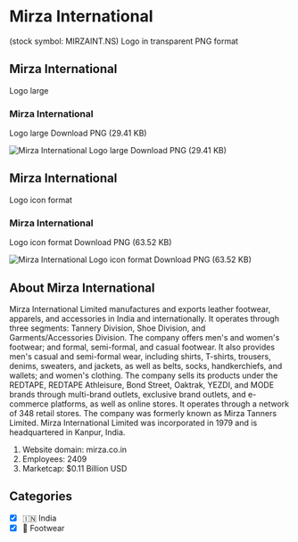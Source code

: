 # Mirza International
 (stock symbol: MIRZAINT.NS) Logo in transparent PNG format

## Mirza International
 Logo large

### Mirza International
 Logo large Download PNG (29.41 KB)

![Mirza International
 Logo large Download PNG (29.41 KB)](/img/orig/MIRZAINT.NS_BIG-49fe5aed.png)

## Mirza International
 Logo icon format

### Mirza International
 Logo icon format Download PNG (63.52 KB)

![Mirza International
 Logo icon format Download PNG (63.52 KB)](/img/orig/MIRZAINT.NS-f16200bc.png)

## About Mirza International


Mirza International Limited manufactures and exports leather footwear, apparels, and accessories in India and internationally. It operates through three segments: Tannery Division, Shoe Division, and Garments/Accessories Division. The company offers men's and women's footwear; and formal, semi-formal, and casual footwear. It also provides men's casual and semi-formal wear, including shirts, T-shirts, trousers, denims, sweaters, and jackets, as well as belts, socks, handkerchiefs, and wallets; and women's clothing. The company sells its products under the REDTAPE, REDTAPE Athleisure, Bond Street, Oaktrak, YEZDI, and MODE brands through multi-brand outlets, exclusive brand outlets, and e-commerce platforms, as well as online stores. It operates through a network of 348 retail stores. The company was formerly known as Mirza Tanners Limited. Mirza International Limited was incorporated in 1979 and is headquartered in Kanpur, India.

1. Website domain: mirza.co.in
2. Employees: 2409
3. Marketcap: $0.11 Billion USD


## Categories
- [x] 🇮🇳 India
- [x] 👟 Footwear

